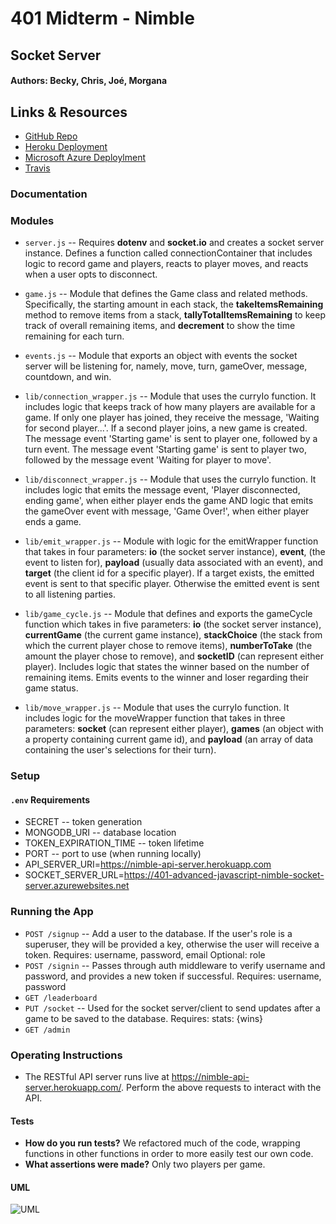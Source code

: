 # 401 Midterm - Nimble

## Socket Server

#### Authors: Becky, Chris, Joé, Morgana

## Links & Resources
* [GitHub Repo](https://github.com/401-advanced-javascript-nimble/client)
* [Heroku Deployment](https://nimble-api-server.herokuapp.com/)
* [Microsoft Azure Deploylment](https://401-advanced-javascript-nimble-socket-server.azurewebsites.net)
* [Travis]( --- )

### Documentation

### Modules
* `server.js` -- Requires **dotenv** and **socket.io** and creates a socket server instance. Defines a function called connectionContainer that includes logic to record game and players, reacts to player moves, and reacts when a user opts to disconnect.
* `game.js` -- Module that defines the Game class and related methods. Specifically, the starting amount in each stack, the **takeItemsRemaining** method to remove items from a stack, **tallyTotalItemsRemaining** to keep track of overall remaining items, and **decrement** to show the time remaining for each turn.
* `events.js` -- Module that exports an object with events the socket server will be listening for, namely, move, turn, gameOver, message, countdown, and win.
* `lib/connection_wrapper.js` -- Module that uses the curryIo function. It includes logic that keeps track of how many players are available for a game. If only one player has joined, they receive the message, 'Waiting for second player...'. If a second player joins, a new game is created. The message event 'Starting game' is sent to player one, followed by a turn event. The message event 'Starting game' is sent to player two, followed by the message event 'Waiting for player to move'.
* `lib/disconnect_wrapper.js` -- Module that uses the curryIo function. It includes logic that emits the message event, 'Player disconnected, ending game', when either player ends the game AND logic that emits the gameOver event with message, 'Game Over!', when either player ends a game.
* `lib/emit_wrapper.js` -- Module with logic for the emitWrapper function that takes in four parameters: **io** (the socket server instance), **event**, (the event to listen for), **payload** (usually data associated with an event), and **target** (the client id for a specific player). If a target exists, the emitted event is sent to that specific player. Otherwise the emitted event is sent to all listening parties.
* `lib/game_cycle.js` -- Module that defines and exports the gameCycle function which takes in five parameters: **io** (the socket server instance), **currentGame** (the current game instance), **stackChoice** (the stack from which the current player chose to remove items), **numberToTake** (the amount the player chose to remove), and **socketID** (can represent either player). Includes logic that states the winner based on the number of remaining items. Emits events to the winner and loser regarding their game status.

* `lib/move_wrapper.js` -- Module that uses the curryIo function. It includes logic for the moveWrapper function that takes in three parameters: **socket** (can represent either player), **games** (an object with a property containing current game id), and **payload** (an array of data containing the user's selections for their turn).

### Setup
#### `.env` Requirements
* SECRET -- token generation
* MONGODB_URI -- database location
* TOKEN_EXPIRATION_TIME -- token lifetime
* PORT -- port to use (when running locally)
* API_SERVER_URI=https://nimble-api-server.herokuapp.com
* SOCKET_SERVER_URL=https://401-advanced-javascript-nimble-socket-server.azurewebsites.net

### Running the App
* `POST /signup` -- Add a user to the database.  If the user's role is a superuser, they will be provided a key, otherwise the user will receive a token.  Requires: username, password, email
Optional: role
* `POST /signin` -- Passes through auth middleware to verify username and password, and provides a new token if successful.
Requires: username, password
* `GET /leaderboard`
* `PUT /socket` -- Used for the socket server/client to send updates after a game to be saved to the database.
Requires: stats: {wins}
* `GET /admin`

### Operating Instructions
* The RESTful API server runs live at https://nimble-api-server.herokuapp.com/. Perform the above requests to interact with the API. 

#### Tests
* **How do you run tests?** We refactored much of the code, wrapping functions in other functions in order to more easily test our own code.
* **What assertions were made?** Only two players per game.

#### UML
![UML](./assets/Nimble_UML.jpg)